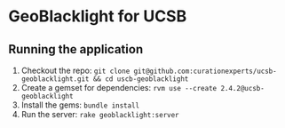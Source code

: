 # GeoBlacklight for UCSB

## Running the application

1. Checkout the repo: 
  `git clone git@github.com:curationexperts/ucsb-geoblacklight.git && cd uscb-geoblacklight`
1. Create a gemset for dependencies: 
  `rvm use --create 2.4.2@ucsb-geoblacklight`
1. Install the gems: 
  `bundle install` 
1. Run the server: 
  `rake geoblacklight:server`

